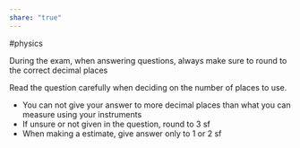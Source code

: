 ```yaml
---  
share: "true"  
---  
```

#physics  
  
During the exam, when answering questions, always make sure to round to the correct decimal places  
  
Read the question carefully when deciding on the number of places to use.   
- You can not give your answer to more decimal places than what you can measure using your instruments  
- If unsure or not given in the question, round to 3 sf  
- When making a estimate, give answer only to 1 or 2 sf  
